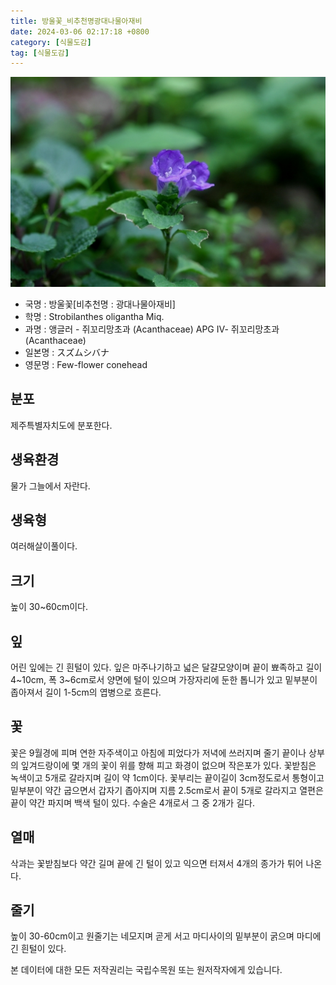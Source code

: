 ```yaml
---
title: 방울꽃_비추천명광대나물아재비
date: 2024-03-06 02:17:18 +0800
category: [식물도감]
tag: [식물도감]
---
```




![방울꽃[비추천명 : 광대나물아재비]](/assets/img/fileUpload/plants/basic/Acanthaceae/Strobilanthes/14875/14875_1_th2.jpg)
- 국명 : 방울꽃[비추천명 : 광대나물아재비]
- 학명 : Strobilanthes oligantha Miq.
- 과명 : 앵글러 - 쥐꼬리망초과 (Acanthaceae) APG Ⅳ- 쥐꼬리망초과 (Acanthaceae)
- 일본명 : スズムシバナ
- 영문명 : Few-flower conehead


## 분포
제주특별자치도에 분포한다.
## 생육환경
물가 그늘에서 자란다.
## 생육형
여러해살이풀이다.
## 크기
높이 30~60cm이다.
## 잎
어린 잎에는 긴 흰털이 있다. 잎은 마주나기하고 넓은 달걀모양이며 끝이 뾰족하고 길이 4~10cm, 폭 3~6cm로서 양면에 털이 있으며 가장자리에 둔한 톱니가 있고 밑부분이 좁아져서 길이 1-5cm의 엽병으로 흐른다.
## 꽃
꽃은 9월경에 피며 연한 자주색이고 아침에 피었다가 저녁에 쓰러지며 줄기 끝이나 상부의 잎겨드랑이에 몇 개의 꽃이 위를 향해 피고 화경이 없으며 작은포가 있다. 꽃받침은 녹색이고 5개로 갈라지며 길이 약 1cm이다. 꽃부리는 끝이길이 3cm정도로서 통형이고 밑부분이 약간 굽으면서 갑자기 좁아지며 지름 2.5cm로서 끝이 5개로 갈라지고 열편은 끝이 약간 파지며 백색 털이 있다. 수술은 4개로서 그 중 2개가 길다.
## 열매
삭과는 꽃받침보다 약간 길며 끝에 긴 털이 있고 익으면 터져서 4개의 종가가 튀어 나온다.
## 줄기
높이 30-60cm이고 원줄기는 네모지며 곧게 서고 마디사이의 밑부분이 굵으며 마디에 긴 흰털이 있다.






본 데이터에 대한 모든 저작권리는 국립수목원 또는 원저작자에게 있습니다.
